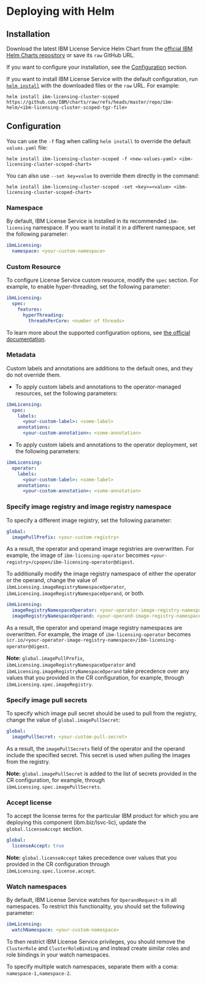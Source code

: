 # Deploying with Helm

## Installation

Download the latest IBM License Service Helm Chart from the
[official IBM Helm Charts repository](https://github.com/IBM/charts/tree/master/repo/ibm-helm) or save its `raw` GitHub URL.

If you want to configure your installation, see the [Configuration](#configuration) section.

If you want to install IBM License Service with the default configuration, run [`helm install`](https://helm.sh/docs/helm/helm_install/) with the downloaded files or the `raw` URL. For example:

```shell
helm install ibm-licensing-cluster-scoped https://github.com/IBM/charts/raw/refs/heads/master/repo/ibm-helm/<ibm-licensing-cluster-scoped-tgz-file>
```

## Configuration

You can use the `-f` flag when calling `helm install` to override the default `values.yaml` file:
```shell
helm install ibm-licensing-cluster-scoped -f <new-values-yaml> <ibm-licensing-cluster-scoped-chart>
```

You can also use `--set key=value` to override them directly in the command:
```shell
helm install ibm-licensing-cluster-scoped -set <key>=<value> <ibm-licensing-cluster-scoped-chart>
```

### Namespace

By default, IBM License Service is installed in its recommended `ibm-licensing` namespace. If you want to install it in a different namespace, set the following parameter:

```yaml
ibmLicensing:
  namespace: <your-custom-namespace>
```

### Custom Resource

To configure License Service custom resource, modify the `spec` section. For example, to enable hyper-threading, set the following parameter:

```yaml
ibmLicensing:
  spec:
    features:
      hyperThreading:
        threadsPerCore: <number of threads>
```

To learn more about the supported configuration options, see
[the official documentation](https://www.ibm.com/docs/en/cloud-paks/foundational-services/4.12.0?topic=service-configuring).

### Metadata

Custom labels and annotations are additions to the default ones, and they do not override them.

- To apply custom labels and annotations to the operator-managed resources, set the following parameters:

```yaml
ibmLicensing:
  spec:
    labels:
      <your-custom-label>: <some-label>
    annotations:
      <your-custom-annotation>: <some-annotation>
```

- To apply custom labels and annotations to the operator deployment, set the following parameters:

```yaml
ibmLicensing:
  operator:
    labels:
      <your-custom-label>: <some-label>
    annotations:
      <your-custom-annotation>: <some-annotation>
```

### Specify image registry and image registry namespace

To specify a different image registry, set the following parameter:

```yaml
global:
  imagePullPrefix: <your-custom-registry>
```

As a result, the operator and operand image registries are overwritten. For example, the image of `ibm-licensing-operator` becomes `<your-registry>/cpopen/ibm-licensing-operator@digest`.

To additionally modify the image registry namespace of either the operator or the operand, change the value of
`ibmLicensing.imageRegistryNamespaceOperator`, `ibmLicensing.imageRegistryNamespaceOperand`, or both.

```yaml
ibmLicensing:
  imageRegistryNamespaceOperator: <your-operator-image-registry-namespace>
  imageRegistryNamespaceOperand: <your-operand-image-registry-namespace>
```

As a result, the operator and operand image registry namespaces are overwritten. For example, the image of `ibm-licensing-operator` becomes `icr.io/<your-operator-image-registry-namespace>/ibm-licensing-operator@digest`.

**Note:** `global.imagePullPrefix`, `ibmLicensing.imageRegistryNamespaceOperator` and `ibmLicensing.imageRegistryNamespaceOperand` take precedence over any values that you provided in the CR configuration, for example, through `ibmLicensing.spec.imageRegistry`.

### Specify image pull secrets

To specify which image pull secret should be used to pull from the registry, change the value of `global.imagePullSecret`:

```yaml
global:
  imagePullSecret: <your-custom-pull-secret>
```

As a result, the `imagePullSecrets` field of the operator and the operand include the specified secret. This secret is used when pulling the images from the registry.

**Note:** `global.imagePullSecret` is added to the list of secrets provided in the CR configuration, for example, through `ibmLicensing.spec.imagePullSecrets`.

### Accept license

To accept the license terms for the particular IBM product for which you are deploying this component (ibm.biz/lsvc-lic), update the `global.licenseAccept` section.

```yaml
global:
  licenseAccept: true
```

**Note:** `global.licenseAccept` takes precedence over values that you provided in the CR configuration through `ibmLicensing.spec.license.accept`.

### Watch namespaces

By default, IBM License Service watches for `OperandRequest`-s in all namespaces. To restrict this functionality, you should set the following parameter:

```yaml
ibmLicensing:
  watchNamespace: <your-custom-namespace>
```

To then restrict IBM License Service privileges, you should remove the <name> `ClusterRole` and <name> `ClusterRoleBinding` and instead create similar roles and role bindings in your watch namespaces.

To specify multiple watch namespaces, separate them with a coma: `namespace-1,namespace-2`.
